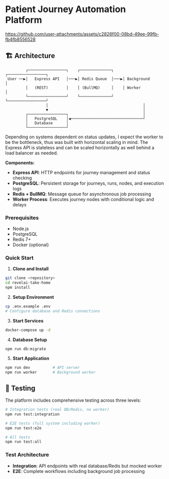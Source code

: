 # Patient Journey Automation Platform

https://github.com/user-attachments/assets/c2826f00-08bd-49ee-99fb-fb4fb8556528

## 🏗️ Architecture

```
         ┌─────────────────┐    ┌──────────────┐    ┌─────────────────┐
 User ──▶│   Express API   │───▶│ Redis Queue  │───▶│ Background      │
         │   (REST)        │    │ (BullMQ)     │    │ Worker          │
         └─────────────────┘    └──────────────┘    └─────────────────┘
                  │                                          │
                  ▼                                          │
         ┌─────────────────┐                                 │
         │   PostgreSQL    │◀────────────────────────────────┘
         │   Database      │
         └─────────────────┘
```

Depending on systems dependent on status updates, I expect the worker to be the bottleneck, thus was built with horizontal scaling in mind.
The Express API is stateless and can be scaled horizontally as well behind a load balancer as needed.

**Components:**
- **Express API**: HTTP endpoints for journey management and status checking
- **PostgreSQL**: Persistent storage for journeys, runs, nodes, and execution logs
- **Redis + BullMQ**: Message queue for asynchronous job processing
- **Worker Process**: Executes journey nodes with conditional logic and delays

### Prerequisites
- Node.js
- PostgreSQL
- Redis 7+
- Docker (optional)

### Quick Start

1. **Clone and Install**
```bash
git clone <repository>
cd revelai-take-home
npm install
```

2. **Setup Environment**
```bash
cp .env.example .env
# Configure database and Redis connections
```

3. **Start Services**
```bash
docker-compose up -d
```

4. **Database Setup**
```bash
npm run db:migrate
```

5. **Start Application**
```bash
npm run dev          # API server
npm run worker       # Background worker
```

## 🧪 Testing

The platform includes comprehensive testing across three levels:

```bash
# Integration tests (real DB/Redis, no worker)
npm run test:integration

# E2E tests (full system including worker)
npm run test:e2e

# All tests
npm run test:all
```

### Test Architecture
- **Integration**: API endpoints with real database/Redis but mocked worker
- **E2E**: Complete workflows including background job processing
